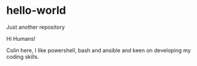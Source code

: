 # hello-world
Just another repository

Hi Humans!

Colin here, I like powershell, bash and ansible and keen on developing my coding skills.
